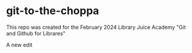 # git-to-the-choppa
This repo was created for the February 2024 Library Juice Academy "Git and Github for Librares"

A new edit